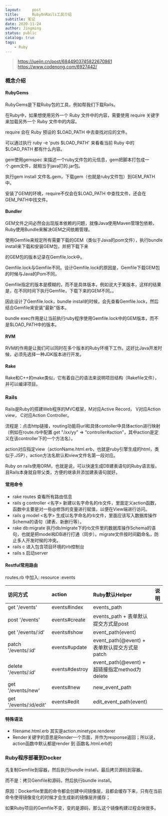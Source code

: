 ```yaml
---
layout:     post
title:      RubyOnRails工具介绍
subtitle: 笔记
date: 2020-11-24
author: Jingming
status: public
catalog: true
tags:
    - Ruby
---
```


> https://juejin.cn/post/6844903745822670861<br/>
 https://www.codenong.com/6927442/<br/>

### 概念介绍

#### RubyGems

RubyGems是下载Ruby包的工具，例如帮我们下载Rails。

在Ruby中，如果想使用另外一个 Ruby 文件中的内容，需要使用 require 关键字来加载另外一个 Ruby 文件中的内容。

require 会在 Ruby 预设的 $LOAD_PATH 中去查找对应的文件。

可以通过执行 ruby -e 'puts $LOAD_PATH' 来看看当前 Ruby 中的 $LOAD_PATH 都有什么内容。

gem使用gemspec 来描述一个ruby文件包的元信息，gem把脚本打包成一个.gem文件，就相当于java打的.jar包。

执行gem install 文件名.gem，下载gem（也就是ruby文件包）到GEM_PATH中。

安装了GEM的环境，require不仅会在$LOAD_PATH 中查找文件，还会在GEM_PATH中找文件。


#### Bundler

GEM文件之间必然会出现版本依赖的问题，就像Java使用Maven管理包依赖，Ruby使用Bundle来解决GEM之间依赖管理。

使用Gemfile来规定所有需要下载的GEM（类似于Java的pom文件），执行bundle install来下载和安装GEM包，并把下载下来

的GEM包的版本记录在Gemfile.lock中。

Gemfile.lock与Gemfile不同。设计Gemfile.lock的原因是，Gemfile下载GEM包的时候与Java的Pom不同，

Gemfile指定的版本是模糊的，而不是具体版本，例如说大于某版本，这样的结果是，在不同时间下执行Gemfile，下载下来的GEM不同。。

因此设计了Gemfile.lock，bundle install的时候，会先查看Gemfile.lock，然后结合Gemfile来安装"最新"版本。

bundle exec作用是让当前执行ruby程序使用Gemfile.lock中的GEM版本，而不是$LOAD_PATH中的版本。

#### RVM

RVM的作用是让我们可以同时在多个版本的Ruby环境下工作。这好比Java开发时候，必须先选择一种JDK版本进行开发。

#### Rake

Rake和C++的make类似，它有着自己的语法来说明项目结构（Rakefile文件），并可以编译项目。

### Rails

Rails是Ruby的搭建Web程序的MVC框架，M对应Active Record， V对应Action view， C对应Action Controller。

流程是：点击http链接，routing功能将url和具体contoller中具体action进行映射（例如在route.rb中配置 get "/xx/yy" => "controller#action"，其中action是定义在该controller下的一个方法名）。

action对应指定view（actionName.html.erb，也就是ruby引擎生成的html，类似于.JSP），action方法名默认和view文件名第一段对应。

Ruby on rails使用ORM，也就是说，可以快速生成DB建表语句的Ruby语言版，且Rails本身就自带父类，方便的继承并添加建表语句就好。

#### 常用命令
- rake routes 查看所有路由信息
- rails g controller <名字> 新建以名字命名的rb文件，里面定义action函数，函数中主要是对一些@修饰的变量进行赋值，以便在View端进行访问。
- rails g model <名字> 生成以名字命名的rb文件，里面应该写入数据库操作Schema的语句（建表、新删行等）。
- rake db:migrate 执行db/migrate下的rb文件里的数据库操作Schema的语句，也就是把model和DB进行打通（同步）。migrate文件按时间戳命名，防止多人开发时候的冲突。
- rails c 进入包含项目环境的irb控制台
- rails s 启动server

#### Restful常用路由

routes.rb 中加入: resource :events

| 访问方式 | action | Ruby默认Helper | 说明 |
|:---|:---|:---|:---|
| get '/events' | events#index | events_path
| post '/events' | events#create | events_path + 表单默认提交方式是post
| get '/events/:id' | events#show | event_path(event)
| patch '/events/:id' | events#update | event_path(@event) + 表单默认提交方式是patch
| delete '/events/:id' | events#destroy | event_path(@event) + 超链接指定method为delete
| get '/events/new' | events#new | new_event_path
| get '/events/:id/edit' | events#edit | edit_event_path(event)

#### 特殊语法

- filename.html.erb 其实是action.minetype.renderer
- Render关键字的意思是Render一个页面，并作为response返回；所以说，action函数中默认都是render
到 函数名.html.erb的

### Ruby程序部署到Docker

先复制Gemfile到容器，然后执行bundle install，最后拷贝源码到容器。

而不是：拷贝Gemfile和源码，然后执行bundle install。

原因：Dockerfile里面的命令都会创建中间镜像层，且都会缓存下来，只有在当前命令使得镜像变化的时候才会生成新的镜像层并缓存；

如果Ruby项目的Gemfile不变，变的是源码，那么这个镜像构建过程会快很多。